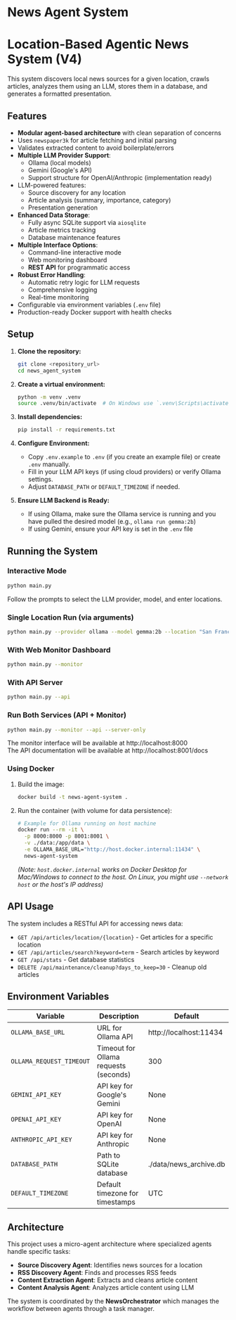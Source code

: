 # News Agent System

# Location-Based Agentic News System (V4)

This system discovers local news sources for a given location, crawls articles, analyzes them using an LLM, stores them in a database, and generates a formatted presentation.

## Features

* **Modular agent-based architecture** with clean separation of concerns
* Uses `newspaper3k` for article fetching and initial parsing
* Validates extracted content to avoid boilerplate/errors
* **Multiple LLM Provider Support**:
  * Ollama (local models)
  * Gemini (Google's API)
  * Support structure for OpenAI/Anthropic (implementation ready)
* LLM-powered features:
  * Source discovery for any location
  * Article analysis (summary, importance, category)
  * Presentation generation
* **Enhanced Data Storage**:
  * Fully async SQLite support via `aiosqlite`
  * Article metrics tracking
  * Database maintenance features
* **Multiple Interface Options**:
  * Command-line interactive mode
  * Web monitoring dashboard
  * **REST API** for programmatic access
* **Robust Error Handling**:
  * Automatic retry logic for LLM requests
  * Comprehensive logging
  * Real-time monitoring
* Configurable via environment variables (`.env` file)
* Production-ready Docker support with health checks

## Setup

1. **Clone the repository:**
   ```bash
   git clone <repository_url>
   cd news_agent_system
   ```

2. **Create a virtual environment:**
   ```bash
   python -m venv .venv
   source .venv/bin/activate  # On Windows use `.venv\Scripts\activate`
   ```

3. **Install dependencies:**
   ```bash
   pip install -r requirements.txt
   ```

4. **Configure Environment:**
   * Copy `.env.example` to `.env` (if you create an example file) or create `.env` manually.
   * Fill in your LLM API keys (if using cloud providers) or verify Ollama settings.
   * Adjust `DATABASE_PATH` or `DEFAULT_TIMEZONE` if needed.

5. **Ensure LLM Backend is Ready:**
   * If using Ollama, make sure the Ollama service is running and you have pulled the desired model (e.g., `ollama run gemma:2b`)
   * If using Gemini, ensure your API key is set in the `.env` file

## Running the System

### Interactive Mode

```bash
python main.py
```
Follow the prompts to select the LLM provider, model, and enter locations.

### Single Location Run (via arguments)

```bash
python main.py --provider ollama --model gemma:2b --location "San Francisco"
```

### With Web Monitor Dashboard

```bash
python main.py --monitor
```

### With API Server

```bash
python main.py --api
```

### Run Both Services (API + Monitor)

```bash
python main.py --monitor --api --server-only
```

The monitor interface will be available at http://localhost:8000  
The API documentation will be available at http://localhost:8001/docs

### Using Docker

1. Build the image:
   ```bash
   docker build -t news-agent-system .
   ```

2. Run the container (with volume for data persistence):
   ```bash
   # Example for Ollama running on host machine
   docker run --rm -it \
     -p 8000:8000 -p 8001:8001 \
     -v ./data:/app/data \
     -e OLLAMA_BASE_URL="http://host.docker.internal:11434" \
     news-agent-system
   ```
   *(Note: `host.docker.internal` works on Docker Desktop for Mac/Windows to connect to the host. On Linux, you might use `--network host` or the host's IP address)*

## API Usage

The system includes a RESTful API for accessing news data:

* `GET /api/articles/location/{location}` - Get articles for a specific location
* `GET /api/articles/search?keyword=term` - Search articles by keyword
* `GET /api/stats` - Get database statistics
* `DELETE /api/maintenance/cleanup?days_to_keep=30` - Cleanup old articles

## Environment Variables

| Variable | Description | Default |
|----------|-------------|---------|
| `OLLAMA_BASE_URL` | URL for Ollama API | http://localhost:11434 |
| `OLLAMA_REQUEST_TIMEOUT` | Timeout for Ollama requests (seconds) | 300 |
| `GEMINI_API_KEY` | API key for Google's Gemini | None |
| `OPENAI_API_KEY` | API key for OpenAI | None |
| `ANTHROPIC_API_KEY` | API key for Anthropic | None |
| `DATABASE_PATH` | Path to SQLite database | ./data/news_archive.db |
| `DEFAULT_TIMEZONE` | Default timezone for timestamps | UTC |
## Architecture

This project uses a micro-agent architecture where specialized agents handle specific tasks:

- **Source Discovery Agent**: Identifies news sources for a location
- **RSS Discovery Agent**: Finds and processes RSS feeds
- **Content Extraction Agent**: Extracts and cleans article content
- **Content Analysis Agent**: Analyzes article content using LLM

The system is coordinated by the **NewsOrchestrator** which manages the workflow between agents through a task manager.
